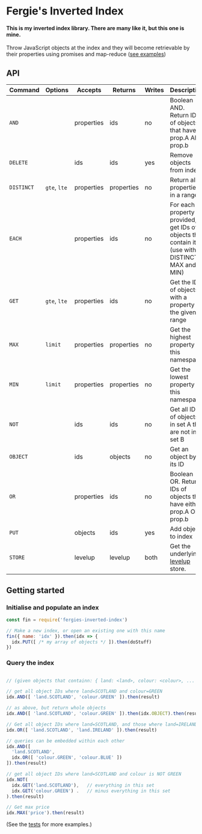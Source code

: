 # Fergie's Inverted Index
#### This is my inverted index library. There are many like it, but this one is mine.

Throw JavaScript objects at the index and they will become retrievable by their properties using promises and map-reduce ([see examples](https://github.com/fergiemcdowall/fergies-inverted-index/tree/master/test))


## API

Command   | Options      | Accepts    | Returns    | Writes | Description
--------- | ------------ | ---------- | ---------- | ------ | -----------
`AND`     |              | properties | ids        | no     | Boolean AND. Return IDs of objects that have prop.A AND prop.b
`DELETE`  |              | ids        | ids        | yes    | Remove objects from index
`DISTINCT`| `gte`, `lte` | properties | properties | no     | Return all properties in a range.
`EACH`    |              | properties | ids        | no     | For each property provided, get IDs of objects that contain it (use with DISTINCT, MAX and MIN)
`GET`     | `gte`, `lte` | properties | ids        | no     | Get the IDs of objects with a property in the given range
`MAX`     |  `limit`     | properties | properties | no     | Get the highest property in this namespace
`MIN`     |  `limit`     | properties | properties | no     | Get the lowest property in this namespace
`NOT`     |              | ids        | ids        | no     | Get all IDs of objects in set A that are not in set B
`OBJECT`  |              | ids        | objects    | no     | Get an object by its ID
`OR`      |              | properties | ids        | no     | Boolean OR. Return IDs of objects that have either prop.A OR prop.b
`PUT`     |              | objects    | ids        | yes    | Add objects to index
`STORE`   |              | levelup    | levelup    | both   | Get the underlying [levelup](https://github.com/Level/levelup) store.


## Getting started

### Initialise and populate an index

```javascript
const fin = require('fergies-inverted-index')

// Make a new index, or open an existing one with this name
fin({ name: 'idx' }).then(idx => {
  idx.PUT([ /* my array of objects */ ]).then(doStuff)
})

```

### Query the index

```javascript

// (given objects that containn: { land: <land>, colour: <colour>, ... })

// get all object IDs where land=SCOTLAND and colour=GREEN
idx.AND([ 'land.SCOTLAND', 'colour.GREEN' ]).then(result)

// as above, but return whole objects
idx.AND([ 'land.SCOTLAND', 'colour.GREEN' ]).then(idx.OBJECT).then(result)

// Get all object IDs where land=SCOTLAND, and those where land=IRELAND
idx.OR([ 'land.SCOTLAND', 'land.IRELAND' ]).then(result)

// queries can be embedded within each other
idx.AND([
  'land.SCOTLAND',
  idx.OR([ 'colour.GREEN', 'colour.BLUE' ])
]).then(result)

// get all object IDs where land=SCOTLAND and colour is NOT GREEN
idx.NOT(
  idx.GET('land.SCOTLAND'),   // everything in this set
  idx.GET('colour.GREEN') .   // minus everything in this set
).then(result)

// Get max price
idx.MAX('price').then(result)

```

(See the [tests](https://github.com/fergiemcdowall/fergies-inverted-index/tree/master/test) for more examples.)
